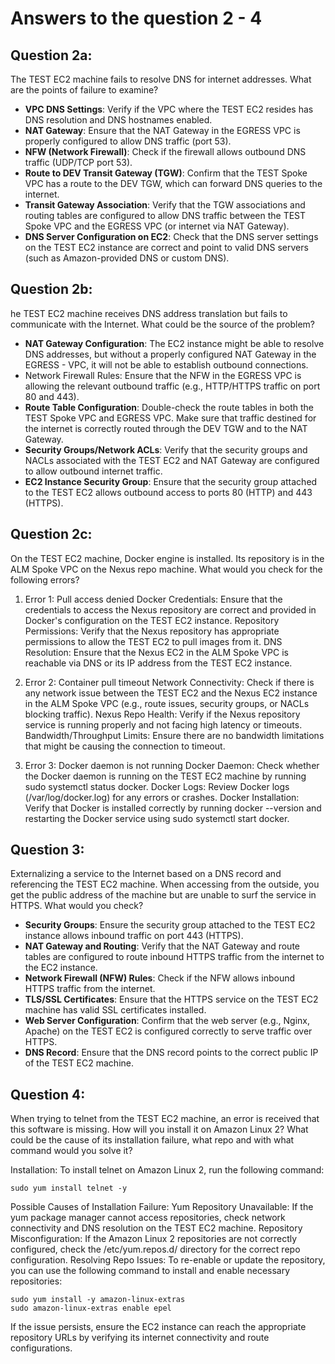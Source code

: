 # Answers to the question 2 - 4

## Question 2a:

The TEST EC2 machine fails to resolve DNS for internet addresses. What are the points of failure to examine?

- **VPC DNS Settings**: Verify if the VPC where the TEST EC2 resides has DNS resolution and DNS hostnames enabled.
- **NAT Gateway**: Ensure that the NAT Gateway in the EGRESS VPC is properly configured to allow DNS traffic (port 53).
- **NFW (Network Firewall)**: Check if the firewall allows outbound DNS traffic (UDP/TCP port 53).
- **Route to DEV Transit Gateway (TGW)**: Confirm that the TEST Spoke VPC has a route to the DEV TGW, which can forward DNS queries to the internet.
- **Transit Gateway Association**: Verify that the TGW associations and routing tables are configured to allow DNS traffic between the TEST Spoke VPC and the EGRESS VPC (or internet via NAT Gateway).
- **DNS Server Configuration on EC2**: Check that the DNS server settings on the TEST EC2 instance are correct and point to valid DNS servers (such as Amazon-provided DNS or custom DNS).

## Question 2b:

he TEST EC2 machine receives DNS address translation but fails to communicate with the Internet. What could be the source of the problem?

- **NAT Gateway Configuration**: The EC2 instance might be able to resolve DNS addresses, but without a properly configured NAT Gateway in the EGRESS - VPC, it will not be able to establish outbound connections.
- Network Firewall Rules: Ensure that the NFW in the EGRESS VPC is allowing the relevant outbound traffic (e.g., HTTP/HTTPS traffic on port 80 and 443).
- **Route Table Configuration**: Double-check the route tables in both the TEST Spoke VPC and EGRESS VPC. Make sure that traffic destined for the internet is correctly routed through the DEV TGW and to the NAT Gateway.
- **Security Groups/Network ACLs**: Verify that the security groups and NACLs associated with the TEST EC2 and NAT Gateway are configured to allow outbound internet traffic.
- **EC2 Instance Security Group**: Ensure that the security group attached to the TEST EC2 allows outbound access to ports 80 (HTTP) and 443 (HTTPS).

## Question 2c:

On the TEST EC2 machine, Docker engine is installed. Its repository is in the ALM Spoke VPC on the Nexus repo machine. What would you check for the following errors?

1.  Error 1: Pull access denied
    Docker Credentials: Ensure that the credentials to access the Nexus repository are correct and provided in Docker's configuration on the TEST EC2 instance.
    Repository Permissions: Verify that the Nexus repository has appropriate permissions to allow the TEST EC2 to pull images from it.
    DNS Resolution: Ensure that the Nexus EC2 in the ALM Spoke VPC is reachable via DNS or its IP address from the TEST EC2 instance.

2.  Error 2: Container pull timeout
    Network Connectivity: Check if there is any network issue between the TEST EC2 and the Nexus EC2 instance in the ALM Spoke VPC (e.g., route issues, security groups, or NACLs blocking traffic).
    Nexus Repo Health: Verify if the Nexus repository service is running properly and not facing high latency or timeouts.
    Bandwidth/Throughput Limits: Ensure there are no bandwidth limitations that might be causing the connection to timeout.

3.  Error 3: Docker daemon is not running
    Docker Daemon: Check whether the Docker daemon is running on the TEST EC2 machine by running sudo systemctl status docker.
    Docker Logs: Review Docker logs (/var/log/docker.log) for any errors or crashes.
    Docker Installation: Verify that Docker is installed correctly by running docker --version and restarting the Docker service using sudo systemctl start docker.

## Question 3:

Externalizing a service to the Internet based on a DNS record and referencing the TEST EC2 machine. When accessing from the outside, you get the public address of the machine but are unable to surf the service in HTTPS. What would you check?

- **Security Groups**: Ensure the security group attached to the TEST EC2 instance allows inbound traffic on port 443 (HTTPS).
- **NAT Gateway and Routing**: Verify that the NAT Gateway and route tables are configured to route inbound HTTPS traffic from the internet to the EC2 instance.
- **Network Firewall (NFW) Rules**: Check if the NFW allows inbound HTTPS traffic from the internet.
- **TLS/SSL Certificates**: Ensure that the HTTPS service on the TEST EC2 machine has valid SSL certificates installed.
- **Web Server Configuration**: Confirm that the web server (e.g., Nginx, Apache) on the TEST EC2 is configured correctly to serve traffic over HTTPS.
- **DNS Record**: Ensure that the DNS record points to the correct public IP of the TEST EC2 machine.

## Question 4:

When trying to telnet from the TEST EC2 machine, an error is received that this software is missing. How will you install it on Amazon Linux 2? What could be the cause of its installation failure, what repo and with what command would you solve it?

Installation:
To install telnet on Amazon Linux 2, run the following command:

```
sudo yum install telnet -y
```

Possible Causes of Installation Failure:
Yum Repository Unavailable: If the yum package manager cannot access repositories, check network connectivity and DNS resolution on the TEST EC2 machine.
Repository Misconfiguration: If the Amazon Linux 2 repositories are not correctly configured, check the /etc/yum.repos.d/ directory for the correct repo configuration.
Resolving Repo Issues:
To re-enable or update the repository, you can use the following command to install and enable necessary repositories:

```
sudo yum install -y amazon-linux-extras
sudo amazon-linux-extras enable epel
```

If the issue persists, ensure the EC2 instance can reach the appropriate repository URLs by verifying its internet connectivity and route configurations.
